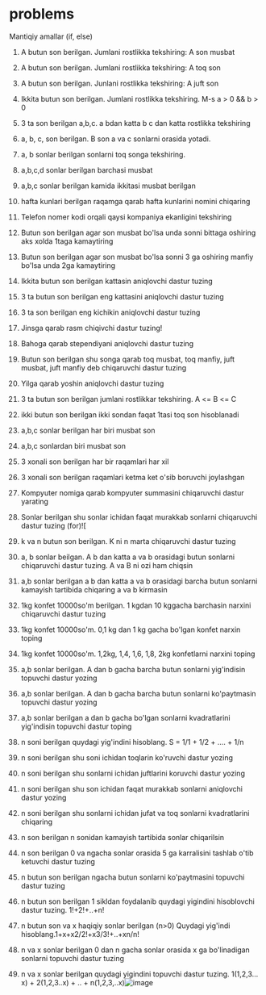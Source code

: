 # problems
 Mantiqiy amallar (if, else)
1) A butun son berilgan. Jumlani rostlikka tekshiring: A son musbat
2) A butun son berilgan. Jumlani rostlikka tekshiring: A toq son
3) A butun son berilgan. Junlani rostlikka tekshiring: A juft son
4) Ikkita butun son berilgan. Jumlani rostlikka tekshiring. M-s a > 0 && b > 0
5) 3 ta son berilgan a,b,c. a bdan katta b c dan katta rostlikka tekshiring
6) a, b, c, son berilgan. B son a va c sonlarni orasida yotadi.
7) a, b sonlar berilgan sonlarni toq songa tekshiring.
8) a,b,c,d sonlar berilgan barchasi musbat
9) a,b,c sonlar berilgan kamida ikkitasi musbat berilgan
10) hafta kunlari berilgan raqamga qarab hafta kunlarini nomini chiqaring
11) Telefon nomer kodi orqali qaysi kompaniya ekanligini tekshiring
12) Butun son berilgan agar son musbat bo'lsa unda sonni bittaga oshiring aks xolda 1taga kamaytiring
13) Butun son berilgan agar son musbat bo'lsa sonni 3 ga oshiring manfiy bo'lsa unda 2ga kamaytiring
14) Ikkita butun son berilgan kattasin aniqlovchi dastur tuzing
15) 3 ta butun son berilgan eng kattasini aniqlovchi dastur tuzing
16) 3 ta son berilgan eng kichikin aniqlovchi dastur tuzing
17) Jinsga qarab rasm chiqivchi dastur tuzing!
18) Bahoga qarab stependiyani aniqlovchi dastur tuzing
19) Butun son berilgan shu songa qarab toq musbat, toq manfiy, juft musbat, juft manfiy deb chiqaruvchi dastur tuzing
20) Yilga qarab yoshin aniqlovchi dastur tuzing
21) 3 ta butun son berilgan jumlani rostlikkar tekshiring. A <= B <= C
22) ikki butun son berilgan ikki sondan faqat 1tasi toq son hisoblanadi
23) a,b,c sonlar berilgan har biri musbat son
24) a,b,c sonlardan biri musbat son
25) 3 xonali son berilgan har bir raqamlari har xil
26) 3 xonali son berilgan raqamlari ketma ket o'sib boruvchi joylashgan
27) Kompyuter nomiga qarab kompyuter summasini chiqaruvchi dastur yarating
28) Sonlar berilgan shu sonlar ichidan faqat murakkab sonlarni chiqaruvchi dastur tuzing (for)![

1) k va n butun son berilgan. K ni n marta chiqaruvchi dastur tuzing
2) a, b sonlar beilgan. A b dan katta a va b orasidagi butun sonlarni chiqaruvchi dastur tuzing. A va B ni ozi ham chiqsin
3) a,b sonlar berilgan a b dan katta a va b orasidagi barcha butun sonlarni kamayish tartibida chiqaring a va b kirmasin 
4) 1kg konfet 10000so'm berilgan. 1 kgdan 10 kggacha barchasin narxini chiqaruvchi dastur tuzing
5) 1kg konfet 10000so'm. 0,1 kg dan 1 kg gacha bo'lgan konfet narxin toping
6) 1kg konfet 10000so'm. 1,2kg, 1,4, 1,6, 1,8, 2kg konfetlarni narxini toping
7) a,b sonlar berilgan. A dan b gacha barcha butun sonlarni yig'indisin topuvchi dastur yozing
8) a,b sonlar berilgan. A dan b gacha barcha butun sonlarni ko'paytmasin topuvchi dastur yozing
9) a,b sonlar berilgan a dan b gacha bo'lgan sonlarni kvadratlarini yig'indisin topuvchi dastur toping
10) n soni berilgan quydagi yig'indini hisoblang. S = 1/1 + 1/2 + …. + 1/n
11) n soni berilgan shu soni ichidan toqlarin ko'ruvchi dastur yozing
12) n soni berilgan shu sonlarni ichidan juftlarini koruvchi dastur yozing
13) n soni berilgan shu son ichidan faqat murakkab sonlarni aniqlovchi dastur yozing
14) n soni berilgan shu sonlarni ichidan jufat va toq sonlarni kvadratlarini chiqaring
15) n son berilgan n sonidan kamayish tartibida sonlar chiqarilsin
16) n son berilgan 0 va ngacha sonlar orasida 5 ga karralisini tashlab o'tib ketuvchi dastur tuzing
17) n butun son berilgan ngacha butun sonlarni ko'paytmasini topuvchi dastur tuzing
18) n butun son berilgan 1 sikldan foydalanib quydagi yigindini hisoblovchi dastur tuzing. 1!+2!+..+n!
19) n butun son va x haqiqiy sonlar berilgan (n>0) Quydagi yig'indi hisoblang.1+x+x2/2!+x3/3!+..+xn/n!
20) n va x sonlar berilgan 0 dan n gacha sonlar orasida x ga bo'linadigan sonlarni topuvchi dastur tuzing
21) n va x sonlar berilgan quydagi yigindini topuvchi dastur tuzing. 1(1,2,3…x) + 2(1,2,3..x) + .. + n(1,2,3,..x)![image](https://user-images.githubusercontent.com/65053149/185556524-67676f33-414f-4773-8188-2202842b338e.png)
